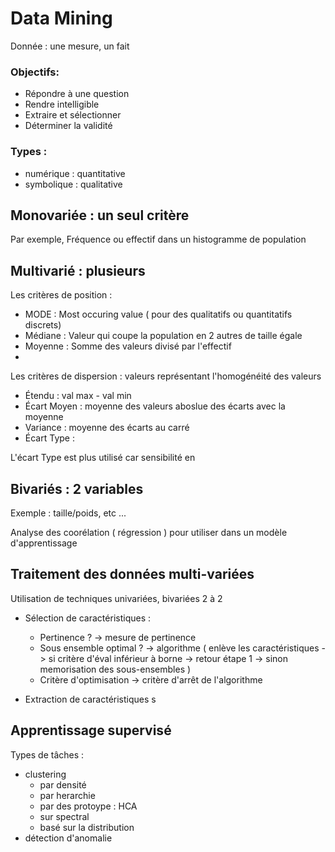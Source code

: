 # Data Mining 

Donnée : une mesure, un fait 

### Objectifs: 
- Répondre à une question 
- Rendre intelligible 
- Extraire et sélectionner 
- Déterminer la validité 

### Types :
- numérique : quantitative 
- symbolique : qualitative

## Monovariée : un seul critère
Par exemple, Fréquence ou effectif dans un histogramme de population 


## Multivarié : plusieurs 

Les critères de position :  
- MODE : Most occuring value ( pour des qualitatifs ou quantitatifs discrets)
- Médiane : Valeur qui coupe la population en 2 autres de taille égale
- Moyenne : Somme des valeurs divisé par l'effectif
- 

Les critères de dispersion : valeurs représentant l'homogénéité des valeurs
- Étendu : val max - val min 
- Écart Moyen : moyenne des valeurs aboslue des écarts avec la moyenne 
- Variance : moyenne des écarts au carré 
- Écart Type : 

L'écart Type est plus utilisé car sensibilité en 

## Bivariés : 2 variables

Exemple : taille/poids, etc ...

Analyse des coorélation ( régression ) pour utiliser dans un modèle d'apprentissage

## Traitement des données multi-variées 

Utilisation de techniques univariées, bivariées 2 à 2

- Sélection de caractéristiques : 
    - Pertinence ? -> mesure de pertinence 
    - Sous ensemble optimal ? -> algorithme ( enlève les caractéristiques -> si critère d'éval inférieur à borne -> retour étape 1 -> sinon memorisation des sous-ensembles )
    - Critère d'optimisation -> critère d'arrêt de l'algorithme 

- Extraction de caractéristiques 
s
## Apprentissage supervisé 

Types de tâches : 
- clustering 
    - par densité 
    - par herarchie 
    - par des protoype : HCA 
    - sur spectral
    - basé sur la distribution
- détection d'anomalie
